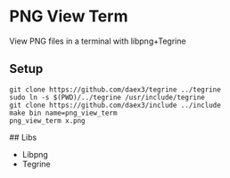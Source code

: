 # PNG View Term
View PNG files in a terminal with libpng+Tegrine
## Setup
```shell
git clone https://github.com/daex3/tegrine ../tegrine
sudo ln -s $(PWD)/../tegrine /usr/include/tegrine
git clone https://github.com/daex3/include ../include
make bin name=png_view_term
png_view_term x.png
```
\#\# Libs
- Libpng
- Tegrine